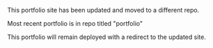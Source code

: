 This portfolio site has been updated and moved to a different repo.

Most recent portfolio is in repo titled "portfolio"

This portfolio will remain deployed with a redirect to the updated site.

